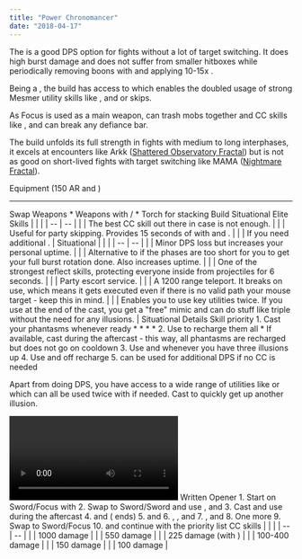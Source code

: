 ```yaml
---
title: "Power Chronomancer"
date: "2018-04-17"
---
```


The <Specialization prefix="power" name="chronomancer"/> is a good DPS option for fights without a lot of target switching. It does high burst damage and does not suffer from smaller hitboxes while periodically removing boons with <Skill id="10267"/> and applying 10-15x <Condition name="vulnerability"/>.

Being a <Specialization name="chronomancer"/>, the build has access to <Skill id="29830"/> which enables the doubled usage of strong Mesmer utility skills like <Skill id="29519"/>, <Skill id="34326"/> and <Skill id="10197"/> or <Effect name="stealth"/> skips.

As Focus is used as a main weapon, <Skill id="10363"/> can <Control name="pull"/> trash mobs together and CC skills like <Skill id="30359"/>, <Skill id="10287"/> and <Skill id="10341"/> can break any defiance bar.

The build unfolds its full strength in fights with medium to long interphases, it excels at encounters like Arkk ([Shattered Observatory Fractal](https://discretize.eu/fractals/shattered-observatory)) but is not as good on short-lived fights with target switching like MAMA ([Nightmare Fractal](https://discretize.eu/fractals/nightmare)).

<Divider>
Equipment (150 AR and <Trait id="1016" profession="ranger"/>)
</Divider>

<Grid>
<Row>
<Column>
<Armor helmId="48081" helmRuneId="24836" helmRuneCount="6" helmAffix="Berserker" helmRune="Scholar" shouldersId="48083" shouldersRuneId="24836" shouldersRuneCount="6" shouldersAffix="Berserker" shouldersRune="Scholar" coatId="48079" coatRuneId="24836" coatRuneCount="6" coatAffix="Berserker" coatRune="Scholar" glovesId="48080" glovesRuneId="24836" glovesRuneCount="6" glovesAffix="Berserker" glovesRune="Scholar" leggingsId="48136" leggingsRuneId="24836" leggingsRuneCount="6" leggingsAffix="Assassin" leggingsRune="Scholar" bootsId="48078" bootsRuneId="24836" bootsRuneCount="6" bootsAffix="Berserker" bootsRune="Scholar"/>
</Column>

<Column>
<Weapons weapon1MainId="46774" weapon1MainSigil1Id="24615" weapon1MainType="Sword" weapon1MainAffix="Berserker" weapon1MainSigil1="Force" weapon1OffId="46761" weapon1OffSigilId="24868" weapon1OffAffix="Berserker" weapon1OffType="Focus" weapon1OffSigil="Impact" weapon2OffId="46774" weapon2OffSigilId="24868" weapon2OffSigil="Impact" weapon2OffType="Sword" weapon2OffAffix="Berserker"/>

---

<Card>
<CardHeader>
Swap Weapons
</CardHeader>
<CardContent>
* Weapons with <Item id="36053"/>/<Item id="36054"/>
* Torch for <Boon name="might"/> stacking
</CardContent>
</Card>
</Column>

<Column>
<Trinkets backItemId="49384" backItemStatId="584" backItemAffix="Berserker" accessory1Id="39233" accessory1Affix="Berserker" accessory2Id="39232" accessory2Affix="Berserker" amuletId="39273" amuletAffix="Berserker" ring1Id="75669" ring1Affix="Berserker" ring2Id="79710" ring2StatId="1128" ring2Affix="Assassin"/>

<Consumables foodId="41569" utilityId="77569" infusionId="37131"/>
</Column>
</Row>
</Grid>

<Divider>
Build
</Divider>

<Grid>
<Column width="9">
<Traits traits1Id="1" traits1="Dueling" traits1Selected="701,708,692" traits2Id="24" traits2="Illusions" traits2Selected="721,1690,733" traits3Id="40" traits3="Chronomancer" traits3Selected="1995,1978,1890"/>

<Card>
<CardHeader>
Situational Elite Skills
</CardHeader>
<CardContent>
| | |
| -- | -- |
| <Skill id="29519" size="big" text="false"/> | The best CC skill out there in case <Skill id="30359"/> is not enough. |
| <Skill id="10245" size="big" text="false"/> | Useful for party skipping. Provides 15 seconds of <Effect name="stealth"/> with <Trait id="674"/> and <Skill id="29830"/>. |
| <Skill id="10311" size="big" text="false"/> | If you need additional <Boon name="quickness"/>. |
</CardContent>
</Card>
</Column>

<Column>
<Skills weapon1Skill1="" weapon1Skill2="" weapon1Skill3="" weapon1Skill4="" weapon1Skill5="" utilitySkill1="21750" utilitySkill2="10267" utilitySkill3="10341" utilitySkill4="30525" utilitySkill5="30359"/>

<Card>
<CardHeader>
Situational
</CardHeader>
<CardContent>
| | |
| -- | -- |
| <Trait id="729" size="big" text="false"/> | Minor DPS loss but increases your personal <Boon name="quickness"/> uptime. |
| <Skill id="10211" size="big" text="false"/> | Alternative to <Skill id="10341"/> if the phases are too short for you to get your full burst rotation done. Also increases <Condition name="vulnerability"/> uptime. |
| <Skill id="34326" size="big" text="false"/> | One of the strongest reflect skills, protecting everyone inside from projectiles for 6 seconds. |
| <Skill id="10197" size="big" text="false"/> | Party escort service. |
| <Skill id="10200" size="big" text="false"/> | A 1200 range teleport. It breaks <Control name="stun"/> on use, which means it gets executed even if there is no valid path your mouse target - keep this in mind. |
| <Skill id="29578" size="big" text="false"/> | Enables you to use key utilities twice. If you use <Skill id="29830"/> at the end of the cast, you get a "free" mimic and can do stuff like triple <Skill id="10200"/> without the need for any illusions. |
</CardContent>
</Card>
</Column>
</Grid>

<Divider>
Situational
</Divider>

<Divider>
Details
</Divider>

<Grid>
<Column>
<Card>
<CardHeader>
Skill priority
</CardHeader>
<CardContent>
1. Cast your phantasms whenever ready
    * <Skill id="10174"/>
    * <Skill id="10267"/>
    * <Skill id="10341"/>
    * <Skill id="10282"/>
2. Use <Skill id="21750"/> to recharge them all
    * If available, cast <Skill id="29830"/> during the aftercast - this way, all phantasms are recharged but <Skill id="21750" text="false"/> does not go on cooldown
3. Use <Skill id="10191"/> and <Skill id="10190"/> whenever you have three illusions up
4. Use <Skill id="10334"/> and <Skill id="30525"/> off recharge
5. <Skill id="30359"/> can be used for additional DPS if no CC is needed

Apart from doing DPS, you have access to a wide range of utilities like <Skill id="29519"/> or <Skill id="34326"/> which can all be used twice with <Skill id="29830"/> if needed. Cast <Skill id="10173"/> to quickly get up another illusion.
</CardContent>
</Card>

<Video videoId="TmPlXZ-cg9s" videoTitle="Small Hitbox: 33.9k DPS by Van Gherwen [SC]"/>
</Column>

<Column width="7">
<Card>
<CardHeader>
Written Opener
</CardHeader>
<CardContent>
1. Start on Sword/Focus with <Skill id="10282"/>
2. Swap to Sword/Sword and use <Skill id="10174"/>, <Skill id="10267"/> and <Skill id="10341"/>
3. Cast <Skill id="21750"/> and use <Skill id="29830"/> during the aftercast
4. <Skill id="10174"/> and <Skill id="10267"/> (<Skill id="30747" text="false"/> ends)
5. <Skill id="10174"/> and <Skill id="10341"/>
6. <Skill id="21750"/>, <Skill id="10174"/>, <Skill id="10267"/> and <Skill id="10341"/>
7. <Skill id="10334"/>, <Skill id="30525"/> and <Skill id="30359"/>
8. One more <Skill id="10174"/>
9. Swap to Sword/Focus
10. <Skill id="10282"/> and continue with the priority list
</CardContent>
</Card>

<Card>
<CardHeader>
CC skills
</CardHeader>
<CardContent>
| | |
| -- | -- |
| <Skill id="29519"/> | 1000 damage |
| <Skill id="30359"/> | 550 damage |
| <Skill id="10341"/> | 225 damage (with <Condition name="taunt"/>) |
| <Skill id="10287"/> | 100-400 damage |
| <Skill id="10363"/> | 150 damage |
| <Skill id="10358"/> | 100 damage |
</CardContent>
</Card>
</Column>
</Grid>
